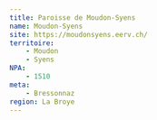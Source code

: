 ```yaml
---
title: Paroisse de Moudon-Syens
name: Moudon-Syens
site: https://moudonsyens.eerv.ch/
territoire:
    - Moudon
    - Syens
NPA:
    - 1510
meta:
    - Bressonnaz
region: La Broye
---
```


